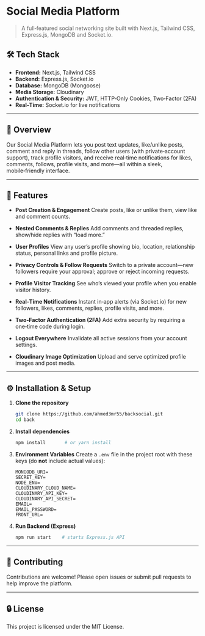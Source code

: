 # Social Media Platform

> A full‑featured social networking site built with Next.js, Tailwind CSS, Express.js, MongoDB and Socket.io.

## 🛠️ Tech Stack

* **Frontend:** Next.js, Tailwind CSS
* **Backend:** Express.js, Socket.io
* **Database:** MongoDB (Mongoose)
* **Media Storage:** Cloudinary
* **Authentication & Security:** JWT, HTTP‑Only Cookies, Two‑Factor (2FA)
* **Real‑Time:** Socket.io for live notifications

---

## 🚀 Overview

Our Social Media Platform lets you post text updates, like/unlike posts, comment and reply in threads, follow other users (with private‑account support), track profile visitors, and receive real‑time notifications for likes, comments, follows, profile visits, and more—all within a sleek, mobile‑friendly interface.

---

## 🔑 Features

* **Post Creation & Engagement**
  Create posts, like or unlike them, view like and comment counts.

* **Nested Comments & Replies**
  Add comments and threaded replies, show/hide replies with “load more.”

* **User Profiles**
  View any user’s profile showing bio, location, relationship status, personal links and profile picture.

* **Privacy Controls & Follow Requests**
  Switch to a private account—new followers require your approval; approve or reject incoming requests.

* **Profile Visitor Tracking**
  See who’s viewed your profile when you enable visitor history.

* **Real‑Time Notifications**
  Instant in‑app alerts (via Socket.io) for new followers, likes, comments, replies, profile visits, and more.

* **Two‑Factor Authentication (2FA)**
  Add extra security by requiring a one‑time code during login.

* **Logout Everywhere**
  Invalidate all active sessions from your account settings.

* **Cloudinary Image Optimization**
  Upload and serve optimized profile images and post media.

---

## ⚙️ Installation & Setup

1. **Clone the repository**

   ```bash
   git clone https://github.com/ahmed3mr55/backsocial.git
   cd back
   ```

2. **Install dependencies**

   ```bash
   npm install       # or yarn install
   ```

3. **Environment Variables**
   Create a `.env` file in the project root with these keys (do **not** include actual values):

   ```env
   MONGODB_URI=
   SECRET_KEY=
   NODE_ENV=
   CLOUDINARY_CLOUD_NAME=
   CLOUDINARY_API_KEY=
   CLOUDINARY_API_SECRET=
   EMAIL=
   EMAIL_PASSWORD=
   FRONT_URL=
   ```

4. **Run Backend (Express)**

   ```bash
   npm run start    # starts Express.js API
   ```


---

## 🤝 Contributing

Contributions are welcome! Please open issues or submit pull requests to help improve the platform.

---

## 🔒 License

This project is licensed under the MIT License.
